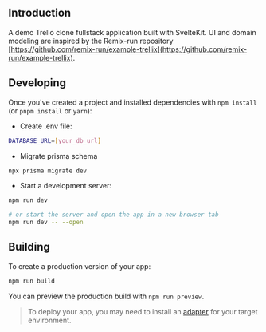 ## Introduction

A demo Trello clone fullstack application built with SvelteKit. UI and domain modeling are inspired by the Remix-run repository [https://github.com/remix-run/example-trellix](https://github.com/remix-run/example-trellix).

## Developing

Once you've created a project and installed dependencies with `npm install` (or `pnpm install` or `yarn`):

- Create .env file:

```bash
DATABASE_URL=[your_db_url]
```

- Migrate prisma schema

```bash
npx prisma migrate dev
```

- Start a development server:

```bash
npm run dev

# or start the server and open the app in a new browser tab
npm run dev -- --open
```

## Building

To create a production version of your app:

```bash
npm run build
```

You can preview the production build with `npm run preview`.

> To deploy your app, you may need to install an [adapter](https://kit.svelte.dev/docs/adapters) for your target environment.
